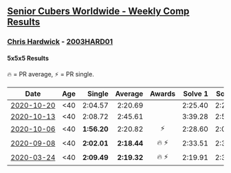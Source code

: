 <style>table {white-space: nowrap;}</style>
<link rel="stylesheet" type="text/css" href="/scw-comp/css/flags.css" />

## [Senior Cubers Worldwide - Weekly Comp Results](/scw-comp/results/)
### [Chris Hardwick](README.md) - [2003HARD01](https://www.worldcubeassociation.org/persons/2003HARD01?event=555)
#### 5x5x5 Results

<span style="white-space: nowrap;">🔥 = PR average</span>, <span style="white-space: nowrap;">⚡ = PR single</span>.

| Date | Age | Single | Average | Awards | Solve 1 | Solve 2 | Solve 3 | Solve 4 | Solve 5 | Video |
| :--: | :--: | --: | --: | :--: | --: | --: | --: | --: | --: | :-- |
| [2020-10-20](../../results/2020-10-20/555.md) | <40 | 2:04.57 | 2:20.69 |  | 2:25.40 | 2:22.92 | 2:04.57 | 2:13.74 | 2:41.24 | [Desktop](https://www.facebook.com/events/758279974902955/permalink/760862647978021) / [Mobile](https://m.facebook.com/events/758279974902955?view=permalink&id=760862647978021) |
| [2020-10-13](../../results/2020-10-13/555.md) | <40 | 2:08.72 | 2:45.61 |  | 3:39.28 | 2:56.17 | 2:41.53 | 2:08.72 | 2:39.14 | [Desktop](https://www.facebook.com/events/746942356162446/permalink/750120982511250) / [Mobile](https://m.facebook.com/events/746942356162446?view=permalink&id=750120982511250) |
| [2020-10-06](../../results/2020-10-06/555.md) | <40 | **1:56.20** | 2:20.82 | ⚡ | 2:28.60 | 2:04.92 | 2:29.10 | 2:28.94 | **1:56.20** | [Desktop](https://www.facebook.com/events/2766581680255939/permalink/2771755536405220) / [Mobile](https://m.facebook.com/events/2766581680255939?view=permalink&id=2771755536405220) |
| [2020-09-08](../../results/2020-09-08/555.md) | <40 | **2:02.01** | **2:18.44** | 🔥 ⚡ | 2:33.51 | 2:37.33 | 2:13.69 | 2:08.13 | **2:02.01** | [Desktop](https://www.facebook.com/events/342884623427933/permalink/347714566278272) / [Mobile](https://m.facebook.com/events/342884623427933?view=permalink&id=347714566278272) |
| [2020-03-24](../../results/2020-03-24/555.md) | <40 | **2:09.49** | **2:19.32** | 🔥 ⚡ | 2:19.91 | 2:38.33 | 2:26.93 | 2:11.12 | **2:09.49** | [Desktop](https://www.facebook.com/events/5078365835514885/permalink/5107384065946395) / [Mobile](https://m.facebook.com/events/5078365835514885?view=permalink&id=5107384065946395) |


<!-- Global site tag (gtag.js) - Google Analytics -->
<script async src="https://www.googletagmanager.com/gtag/js?id=UA-86348435-3"></script>
<script>window.dataLayer = window.dataLayer || []; function gtag() {dataLayer.push(arguments);} gtag('js', new Date()); gtag('config', 'UA-86348435-3');</script>
